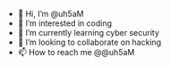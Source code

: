 - 👋 Hi, I’m @uh5aM
- 👀 I’m interested in coding
- 🌱 I’m currently learning cyber security
- 💞️ I’m looking to collaborate on hacking
- 📫 How to reach me @@uh5aM

<!---
uh5aM/uh5aM is a ✨ special ✨ repository because its `README.md` (this file) appears on your GitHub profile.
You can click the Preview link to take a look at your changes.
--->
